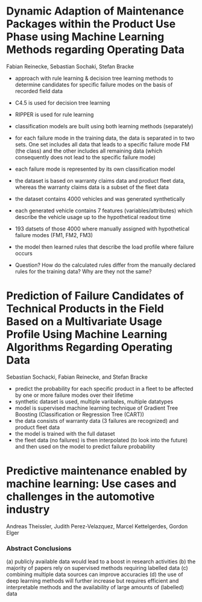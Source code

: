 
# Dynamic Adaption of Maintenance Packages within the Product Use Phase using Machine Learning Methods regarding Operating Data
Fabian Reinecke, Sebastian Sochaki, Stefan Bracke

- approach with rule learning & decision tree learning methods to determine candidates for specific failure modes on the basis of recorded field data
- C4.5 is used for decision tree learning
- RIPPER is used for rule learning
- classification models are built using both learning methods (separately)
- for each failure mode in the training data, the data is separated in to two sets. One set includes all data that leads to a specific failure mode FM (the class) and the other includes all remaining data (which consequently does not lead to the specific failure mode)
- each failure mode is represented by its own classification model 
- the dataset is based on warranty claims data and product fleet data, whereas the warranty claims data is a subset of the fleet data
- the dataset contains 4000 vehicles and was generated synthetically
- each generated vehicle contains 7 features (variables/attributes) which describe the vehicle usage up to the hypothetical readout time
- 193 datsets of those 4000 where manually assigned with hypothetical failure modes (FM1, FM2, FM3)
- the model then learned rules that describe the load profile where failure occurs

- Question? How do the calculated rules differ from the manually declared rules for the training data? Why are they not the same?


# Prediction of Failure Candidates of Technical Products in the Field Based on a Multivariate Usage Profile Using Machine Learning Algorithms Regarding Operating Data
Sebastian Sochacki, Fabian Reinecke, and Stefan Bracke

- predict the probability for each specific product in a fleet to be affected by one or more failure modes over their lifetime
- synthetic dataset is used, multiple varibales, multiple datatypes
- model is supervised machine learning technique of Gradient Tree Boosting (Classification or Regression Tree (CART))
- the data consists of warranty data (3 failures are recognized) and product fleet data
- the model is trained with the full dataset
- the fleet data (no failures) is then interpolated (to look into the future) and then used on the model to predict failure probability


# Predictive maintenance enabled by machine learning: Use cases and challenges in the automotive industry
Andreas Theissler, Judith Perez-Velazquez, Marcel Kettelgerdes, Gordon Elger

### Abstract Conclusions
(a) publicly available data would lead to a boost in research activities
(b) the majority of papers rely on supervised methods requiring labelled data
(c) combining multiple data sources can improve accuracies
(d) the use of deep learning methods will further increase but requires efficient and interpretable methods and the availability of large amounts of (labelled) data


